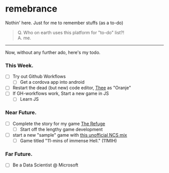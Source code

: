 # remebrance
Nothin' here. Just for me to remember stuffs (as a to-do)
> Q. Who on earth uses this platform for "to-do" list?! 
  <br>A. me.
 
<hr>
Now, without any further ado, here's my todo.

### This Week.
- [ ] Try out Github Workflows
  - [ ] Get a cordova app into android
- [ ] Restart the dead (but new) code editor, [Thee](https://github.com/whmsft/thee) as "Oranje"
- [ ] If GH-workflows work, Start a new game in JS
  - [ ] Learn JS

### Near Future.
- [ ] Complete the story for my game [The Refuge](https://github.com/whmsft/refuge)
  - [ ] Start off the lengthy game development
- [ ] start a new "sample" game with [this unofficial NCS mix](https://www.youtube.com/watch?v=_lSZbkzINGc)
  - [ ] Game titled "11-mins of immense Hell." (11MIH)

### Far Future.
- [ ] Be a Data Scientist @ Microsoft
